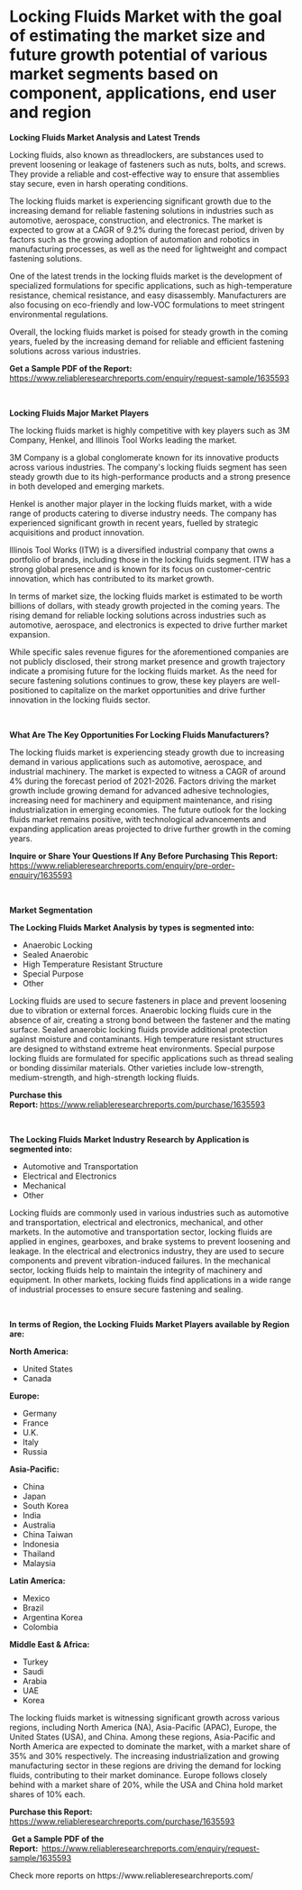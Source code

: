 <p><h1>Locking Fluids Market with the goal of estimating the market size and future growth potential of various market segments based on component, applications, end user and region</h1></p><p><strong>Locking Fluids Market Analysis and Latest Trends</strong></p>
<p><p>Locking fluids, also known as threadlockers, are substances used to prevent loosening or leakage of fasteners such as nuts, bolts, and screws. They provide a reliable and cost-effective way to ensure that assemblies stay secure, even in harsh operating conditions.</p><p>The locking fluids market is experiencing significant growth due to the increasing demand for reliable fastening solutions in industries such as automotive, aerospace, construction, and electronics. The market is expected to grow at a CAGR of 9.2% during the forecast period, driven by factors such as the growing adoption of automation and robotics in manufacturing processes, as well as the need for lightweight and compact fastening solutions.</p><p>One of the latest trends in the locking fluids market is the development of specialized formulations for specific applications, such as high-temperature resistance, chemical resistance, and easy disassembly. Manufacturers are also focusing on eco-friendly and low-VOC formulations to meet stringent environmental regulations.</p><p>Overall, the locking fluids market is poised for steady growth in the coming years, fueled by the increasing demand for reliable and efficient fastening solutions across various industries.</p></p>
<p><strong>Get a Sample PDF of the Report:&nbsp;</strong> <a href="https://www.reliableresearchreports.com/enquiry/request-sample/1635593">https://www.reliableresearchreports.com/enquiry/request-sample/1635593</a></p>
<p>&nbsp;</p>
<p><strong>Locking Fluids Major Market Players</strong></p>
<p><p>The locking fluids market is highly competitive with key players such as 3M Company, Henkel, and Illinois Tool Works leading the market. </p><p>3M Company is a global conglomerate known for its innovative products across various industries. The company's locking fluids segment has seen steady growth due to its high-performance products and a strong presence in both developed and emerging markets.</p><p>Henkel is another major player in the locking fluids market, with a wide range of products catering to diverse industry needs. The company has experienced significant growth in recent years, fuelled by strategic acquisitions and product innovation.</p><p>Illinois Tool Works (ITW) is a diversified industrial company that owns a portfolio of brands, including those in the locking fluids segment. ITW has a strong global presence and is known for its focus on customer-centric innovation, which has contributed to its market growth.</p><p>In terms of market size, the locking fluids market is estimated to be worth billions of dollars, with steady growth projected in the coming years. The rising demand for reliable locking solutions across industries such as automotive, aerospace, and electronics is expected to drive further market expansion.</p><p>While specific sales revenue figures for the aforementioned companies are not publicly disclosed, their strong market presence and growth trajectory indicate a promising future for the locking fluids market. As the need for secure fastening solutions continues to grow, these key players are well-positioned to capitalize on the market opportunities and drive further innovation in the locking fluids sector.</p></p>
<p>&nbsp;</p>
<p><strong>What Are The Key Opportunities For Locking Fluids Manufacturers?</strong></p>
<p><p>The locking fluids market is experiencing steady growth due to increasing demand in various applications such as automotive, aerospace, and industrial machinery. The market is expected to witness a CAGR of around 4% during the forecast period of 2021-2026. Factors driving the market growth include growing demand for advanced adhesive technologies, increasing need for machinery and equipment maintenance, and rising industrialization in emerging economies. The future outlook for the locking fluids market remains positive, with technological advancements and expanding application areas projected to drive further growth in the coming years.</p></p>
<p><strong>Inquire or Share Your Questions If Any Before Purchasing This Report:</strong> <a href="https://www.reliableresearchreports.com/enquiry/pre-order-enquiry/1635593">https://www.reliableresearchreports.com/enquiry/pre-order-enquiry/1635593</a></p>
<p>&nbsp;</p>
<p><strong>Market Segmentation</strong></p>
<p><strong>The Locking Fluids Market Analysis by types is segmented into:</strong></p>
<p><ul><li>Anaerobic Locking</li><li>Sealed Anaerobic</li><li>High Temperature Resistant Structure</li><li>Special Purpose</li><li>Other</li></ul></p>
<p><p>Locking fluids are used to secure fasteners in place and prevent loosening due to vibration or external forces. Anaerobic locking fluids cure in the absence of air, creating a strong bond between the fastener and the mating surface. Sealed anaerobic locking fluids provide additional protection against moisture and contaminants. High temperature resistant structures are designed to withstand extreme heat environments. Special purpose locking fluids are formulated for specific applications such as thread sealing or bonding dissimilar materials. Other varieties include low-strength, medium-strength, and high-strength locking fluids.</p></p>
<p><strong>Purchase this Report:&nbsp;</strong><a href="https://www.reliableresearchreports.com/purchase/1635593">https://www.reliableresearchreports.com/purchase/1635593</a></p>
<p>&nbsp;</p>
<p><strong>The Locking Fluids Market Industry Research by Application is segmented into:</strong></p>
<p><ul><li>Automotive and Transportation</li><li>Electrical and Electronics</li><li>Mechanical</li><li>Other</li></ul></p>
<p><p>Locking fluids are commonly used in various industries such as automotive and transportation, electrical and electronics, mechanical, and other markets. In the automotive and transportation sector, locking fluids are applied in engines, gearboxes, and brake systems to prevent loosening and leakage. In the electrical and electronics industry, they are used to secure components and prevent vibration-induced failures. In the mechanical sector, locking fluids help to maintain the integrity of machinery and equipment. In other markets, locking fluids find applications in a wide range of industrial processes to ensure secure fastening and sealing.</p></p>
<p>&nbsp;</p>
<p><strong>In terms of Region, the Locking Fluids Market Players available by Region are:</strong></p>
<p>
    <p> <strong> North America: </strong>
        <ul>
            <li>United States</li>
            <li>Canada</li>
        </ul>
        </p> 
    <p> <strong> Europe: </strong>
        <ul>
            <li>Germany</li>
            <li>France</li>
            <li>U.K.</li>
            <li>Italy</li>
            <li>Russia</li>
        </ul>
        </p> 
    <p> <strong> Asia-Pacific: </strong>
        <ul>
            <li>China</li>
            <li>Japan</li>
            <li>South Korea</li>
            <li>India</li>
            <li>Australia</li>
            <li>China Taiwan</li>
            <li>Indonesia</li>
            <li>Thailand</li>
            <li>Malaysia</li>
        </ul>
        </p> 
    <p> <strong> Latin America: </strong>
        <ul>
            <li>Mexico</li>
            <li>Brazil</li>
            <li>Argentina Korea</li>
            <li>Colombia</li>
        </ul>
        </p> 
    <p> <strong> Middle East & Africa: </strong>
        <ul>
            <li>Turkey</li>
            <li>Saudi</li>
            <li>Arabia</li>
            <li>UAE</li>
            <li>Korea</li>
        </ul>
    </p>
    </p>
<p><p>The locking fluids market is witnessing significant growth across various regions, including North America (NA), Asia-Pacific (APAC), Europe, the United States (USA), and China. Among these regions, Asia-Pacific and North America are expected to dominate the market, with a market share of 35% and 30% respectively. The increasing industrialization and growing manufacturing sector in these regions are driving the demand for locking fluids, contributing to their market dominance. Europe follows closely behind with a market share of 20%, while the USA and China hold market shares of 10% each.</p></p>
<p><strong>Purchase this Report: </strong><a href="https://www.reliableresearchreports.com/purchase/1635593">https://www.reliableresearchreports.com/purchase/1635593</a></p>
<p>&nbsp;<strong>Get a Sample PDF of the Report:&nbsp;&nbsp;</strong><a href="https://www.reliableresearchreports.com/enquiry/request-sample/1635593">https://www.reliableresearchreports.com/enquiry/request-sample/1635593</a></p>
<p><strong></strong></p>
<p>Check more reports on https://www.reliableresearchreports.com/</p>